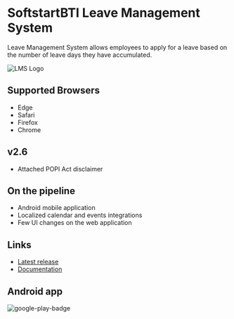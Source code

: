 # SoftstartBTI Leave Management System

Leave Management System allows employees to apply for a leave based on the number of leave days they have accumulated. 

![LMS Logo](https://user-images.githubusercontent.com/48829302/190438971-5614d64a-3f16-4a06-9e61-a5e2878d95cd.PNG)

## Supported Browsers
* Edge
* Safari
* Firefox
* Chrome

## v2.6
* Attached POPI Act disclaimer

## On the pipeline
* Android mobile application
* Localized calendar and events integrations
* Few UI changes on the web application

## Links

* [Latest release](https://github.com/SBTI-IT/elms/releases)
* [Documentation](https://github.com/SBTI-IT/elms/wiki)

## Android app

![google-play-badge](https://user-images.githubusercontent.com/48829302/223803242-1f0097a4-0667-4800-ab02-7c18681886ff.png)
